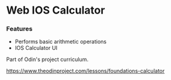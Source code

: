 <h1>Web IOS Calculator</h1>
<H3>Features</h3>

<ul>
    <li>Performs basic arithmetic operations</li>
    <li>IOS Calculator UI</li>
</ul>



Part of Odin's project curriculum.

https://www.theodinproject.com/lessons/foundations-calculator
